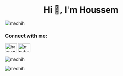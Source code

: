 <h1 align="center">Hi 👋, I'm Houssem</h1>
<p align="left"> <img src="https://komarev.com/ghpvc/?username=mechih&label=Profile%20views&color=0e75b6&style=flat" alt="mechih" /> </p>

<h3 align="left">Connect with me:</h3>
<p align="left">
<a href="https://twitter.com/houssemmechi" target="blank"><img align="center" src="https://raw.githubusercontent.com/rahuldkjain/github-profile-readme-generator/master/src/images/icons/Social/twitter.svg" alt="houssemmechi" height="30" width="40" /></a>
<a href="https://linkedin.com/in/mechi-h" target="blank"><img align="center" src="https://raw.githubusercontent.com/rahuldkjain/github-profile-readme-generator/master/src/images/icons/Social/linked-in-alt.svg" alt="mechi-h" height="30" width="40" /></a>
</p>

<p><img align="center" src="https://github-readme-stats.vercel.app/api/top-langs?username=mechih&show_icons=true&locale=en&layout=compact" alt="mechih" /></p>

<p><img align="center" src="https://github-readme-streak-stats.herokuapp.com/?user=mechih&" alt="mechih" /></p>
